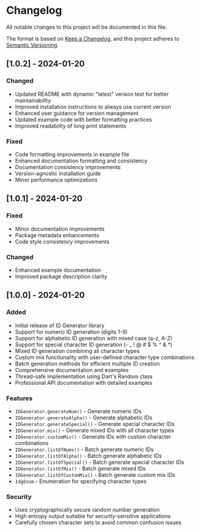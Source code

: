 # Changelog

All notable changes to this project will be documented in this file.

The format is based on [Keep a Changelog](https://keepachangelog.com/en/1.0.0/),
and this project adheres to [Semantic Versioning](https://semver.org/spec/v2.0.0.html).

## [1.0.2] - 2024-01-20

### Changed

- Updated README with dynamic "latest" version text for better maintainability
- Improved installation instructions to always use current version
- Enhanced user guidance for version management
- Updated example code with better formatting practices
- Improved readability of long print statements

### Fixed

- Code formatting improvements in example file
- Enhanced documentation formatting and consistency
- Documentation consistency improvements
- Version-agnostic installation guide
- Minor performance optimizations

## [1.0.1] - 2024-01-20

### Fixed

- Minor documentation improvements
- Package metadata enhancements
- Code style consistency improvements

### Changed

- Enhanced example documentation
- Improved package description clarity

## [1.0.0] - 2024-01-20

### Added

- Initial release of ID Generator library
- Support for numeric ID generation (digits 1-9)
- Support for alphabetic ID generation with mixed case (a-z, A-Z)
- Support for special character ID generation (- \_ ! @ # $ % ^ & \*)
- Mixed ID generation combining all character types
- Custom mix functionality with user-defined character type combinations
- Batch generation methods for efficient multiple ID creation
- Comprehensive documentation and examples
- Thread-safe implementation using Dart's Random class
- Professional API documentation with detailed examples

### Features

- `IDGenerator.generateNum()` - Generate numeric IDs
- `IDGenerator.generateAlpha()` - Generate alphabetic IDs
- `IDGenerator.generateSpecial()` - Generate special character IDs
- `IDGenerator.mix()` - Generate mixed IDs with all character types
- `IDGenerator.customMix()` - Generate IDs with custom character combinations
- `IDGenerator.listOfNums()` - Batch generate numeric IDs
- `IDGenerator.listOfAlpha()` - Batch generate alphabetic IDs
- `IDGenerator.listOfSpecial()` - Batch generate special character IDs
- `IDGenerator.listOfMix()` - Batch generate mixed IDs
- `IDGenerator.listOfCustomMix()` - Batch generate custom mix IDs
- `IdgEnum` - Enumeration for specifying character types

### Security

- Uses cryptographically secure random number generation
- High entropy output suitable for security-sensitive applications
- Carefully chosen character sets to avoid common confusion issues
